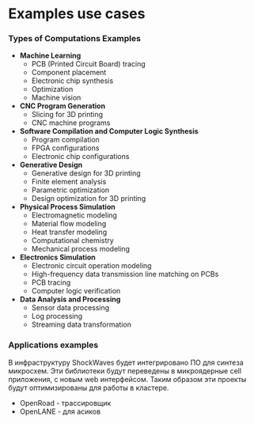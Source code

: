 # Examples use cases


### Types of Computations Examples

- **Machine Learning**
    - PCB (Printed Circuit Board) tracing
    - Component placement
    - Electronic chip synthesis
    - Optimization
    - Machine vision
- **CNC Program Generation**
    - Slicing for 3D printing
    - CNC machine programs
- **Software Compilation and Computer Logic Synthesis**
    - Program compilation
    - FPGA configurations
    - Electronic chip configurations
- **Generative Design**
    - Generative design for 3D printing
    - Finite element analysis
    - Parametric optimization
    - Design optimization for 3D printing
- **Physical Process Simulation**
    - Electromagnetic modeling
    - Material flow modeling
    - Heat transfer modeling
    - Computational chemistry
    - Mechanical process modeling
- **Electronics Simulation**
    - Electronic circuit operation modeling
    - High-frequency data transmission line matching on PCBs
    - PCB tracing
    - Computer logic verification
- **Data Analysis and Processing**
    - Sensor data processing
    - Log processing
    - Streaming data transformation

### Applications examples
В инфраструктуру ShockWaves будет интегрировано ПО для синтеза микросхем. Эти библиотеки будут переведены в микроядерные cell приложения, с новым web интерфейсом. Таким образом эти проекты будут оптимизированы для работы в кластере.
- OpenRoad - трассировщик
- OpenLANE - для асиков

